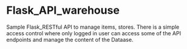 # Flask_API_warehouse

Sample Flask_RESTful API to manage items, stores.
There is a simple access control where only logged in user can access some of the API endpoints and manage the content of the Dataase.


